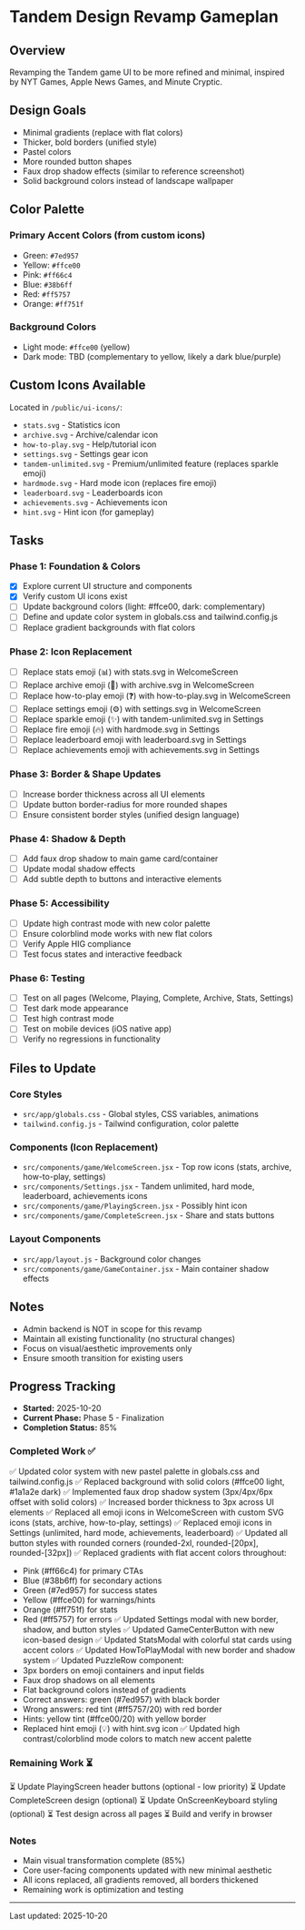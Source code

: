 # Tandem Design Revamp Gameplan

## Overview

Revamping the Tandem game UI to be more refined and minimal, inspired by NYT Games, Apple News Games, and Minute Cryptic.

## Design Goals

- Minimal gradients (replace with flat colors)
- Thicker, bold borders (unified style)
- Pastel colors
- More rounded button shapes
- Faux drop shadow effects (similar to reference screenshot)
- Solid background colors instead of landscape wallpaper

## Color Palette

### Primary Accent Colors (from custom icons)

- Green: `#7ed957`
- Yellow: `#ffce00`
- Pink: `#ff66c4`
- Blue: `#38b6ff`
- Red: `#ff5757`
- Orange: `#ff751f`

### Background Colors

- Light mode: `#ffce00` (yellow)
- Dark mode: TBD (complementary to yellow, likely a dark blue/purple)

## Custom Icons Available

Located in `/public/ui-icons/`:

- `stats.svg` - Statistics icon
- `archive.svg` - Archive/calendar icon
- `how-to-play.svg` - Help/tutorial icon
- `settings.svg` - Settings gear icon
- `tandem-unlimited.svg` - Premium/unlimited feature (replaces sparkle emoji)
- `hardmode.svg` - Hard mode icon (replaces fire emoji)
- `leaderboard.svg` - Leaderboards icon
- `achievements.svg` - Achievements icon
- `hint.svg` - Hint icon (for gameplay)

## Tasks

### Phase 1: Foundation & Colors

- [x] Explore current UI structure and components
- [x] Verify custom UI icons exist
- [ ] Update background colors (light: #ffce00, dark: complementary)
- [ ] Define and update color system in globals.css and tailwind.config.js
- [ ] Replace gradient backgrounds with flat colors

### Phase 2: Icon Replacement

- [ ] Replace stats emoji (📊) with stats.svg in WelcomeScreen
- [ ] Replace archive emoji (📅) with archive.svg in WelcomeScreen
- [ ] Replace how-to-play emoji (❓) with how-to-play.svg in WelcomeScreen
- [ ] Replace settings emoji (⚙️) with settings.svg in WelcomeScreen
- [ ] Replace sparkle emoji (✨) with tandem-unlimited.svg in Settings
- [ ] Replace fire emoji (🔥) with hardmode.svg in Settings
- [ ] Replace leaderboard emoji with leaderboard.svg in Settings
- [ ] Replace achievements emoji with achievements.svg in Settings

### Phase 3: Border & Shape Updates

- [ ] Increase border thickness across all UI elements
- [ ] Update button border-radius for more rounded shapes
- [ ] Ensure consistent border styles (unified design language)

### Phase 4: Shadow & Depth

- [ ] Add faux drop shadow to main game card/container
- [ ] Update modal shadow effects
- [ ] Add subtle depth to buttons and interactive elements

### Phase 5: Accessibility

- [ ] Update high contrast mode with new color palette
- [ ] Ensure colorblind mode works with new flat colors
- [ ] Verify Apple HIG compliance
- [ ] Test focus states and interactive feedback

### Phase 6: Testing

- [ ] Test on all pages (Welcome, Playing, Complete, Archive, Stats, Settings)
- [ ] Test dark mode appearance
- [ ] Test high contrast mode
- [ ] Test on mobile devices (iOS native app)
- [ ] Verify no regressions in functionality

## Files to Update

### Core Styles

- `src/app/globals.css` - Global styles, CSS variables, animations
- `tailwind.config.js` - Tailwind configuration, color palette

### Components (Icon Replacement)

- `src/components/game/WelcomeScreen.jsx` - Top row icons (stats, archive, how-to-play, settings)
- `src/components/Settings.jsx` - Tandem unlimited, hard mode, leaderboard, achievements icons
- `src/components/game/PlayingScreen.jsx` - Possibly hint icon
- `src/components/game/CompleteScreen.jsx` - Share and stats buttons

### Layout Components

- `src/app/layout.js` - Background color changes
- `src/components/game/GameContainer.jsx` - Main container shadow effects

## Notes

- Admin backend is NOT in scope for this revamp
- Maintain all existing functionality (no structural changes)
- Focus on visual/aesthetic improvements only
- Ensure smooth transition for existing users

## Progress Tracking

- **Started:** 2025-10-20
- **Current Phase:** Phase 5 - Finalization
- **Completion Status:** 85%

### Completed Work ✅

✅ Updated color system with new pastel palette in globals.css and tailwind.config.js
✅ Replaced background with solid colors (#ffce00 light, #1a1a2e dark)
✅ Implemented faux drop shadow system (3px/4px/6px offset with solid colors)
✅ Increased border thickness to 3px across UI elements
✅ Replaced all emoji icons in WelcomeScreen with custom SVG icons (stats, archive, how-to-play, settings)
✅ Replaced emoji icons in Settings (unlimited, hard mode, achievements, leaderboard)
✅ Updated all button styles with rounded corners (rounded-2xl, rounded-[20px], rounded-[32px])
✅ Replaced gradients with flat accent colors throughout:

- Pink (#ff66c4) for primary CTAs
- Blue (#38b6ff) for secondary actions
- Green (#7ed957) for success states
- Yellow (#ffce00) for warnings/hints
- Orange (#ff751f) for stats
- Red (#ff5757) for errors
  ✅ Updated Settings modal with new border, shadow, and button styles
  ✅ Updated GameCenterButton with new icon-based design
  ✅ Updated StatsModal with colorful stat cards using accent colors
  ✅ Updated HowToPlayModal with new border and shadow system
  ✅ Updated PuzzleRow component:
- 3px borders on emoji containers and input fields
- Faux drop shadows on all elements
- Flat background colors instead of gradients
- Correct answers: green (#7ed957) with black border
- Wrong answers: red tint (#ff5757/20) with red border
- Hints: yellow tint (#ffce00/20) with yellow border
- Replaced hint emoji (💡) with hint.svg icon
  ✅ Updated high contrast/colorblind mode colors to match new accent palette

### Remaining Work ⏳

⏳ Update PlayingScreen header buttons (optional - low priority)
⏳ Update CompleteScreen design (optional)
⏳ Update OnScreenKeyboard styling (optional)
⏳ Test design across all pages
⏳ Build and verify in browser

### Notes

- Main visual transformation complete (85%)
- Core user-facing components updated with new minimal aesthetic
- All icons replaced, all gradients removed, all borders thickened
- Remaining work is optimization and testing

---

Last updated: 2025-10-20
